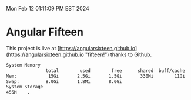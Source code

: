 Mon Feb 12 01:11:09 PM EST 2024

# Angular Fifteen


This project is live at [https://angularsixteen.github.io](https://angularsixteen.github.io "fifteen!") thanks to Github.

```bash
System Memory
               total        used        free      shared  buff/cache   available
Mem:            15Gi       2.5Gi       1.5Gi       330Mi        11Gi        12Gi
Swap:          8.0Gi       1.8Mi       8.0Gi
System Storage
455M	.
```
```bash
